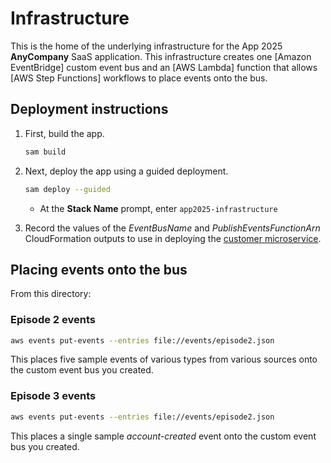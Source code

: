 # Infrastructure

This is the home of the underlying infrastructure for the App 2025 **AnyCompany** SaaS application. This infrastructure creates one [Amazon EventBridge] custom event bus and an [AWS Lambda] function that allows [AWS Step Functions] workflows to place events onto the bus.

## Deployment instructions

1. First, build the app.
    ```bash
    sam build
    ```
1. Next, deploy the app using a guided deployment.
    ```bash
    sam deploy --guided
    ```
    * At the **Stack Name** prompt, enter `app2025-infrastructure`
    
1. Record the values of the _EventBusName_ and _PublishEventsFunctionArn_ CloudFormation outputs to use in deploying the [customer microservice][customer].

## Placing events onto the bus

From this directory:

### Episode 2 events

```bash
aws events put-events --entries file://events/episode2.json
```
This places five sample events of various types from various sources onto the custom event bus you created.

### Episode 3 events

```bash
aws events put-events --entries file://events/episode2.json
```

This places a single sample _account-created_ event onto the custom event bus you created.

[customer]: ../customer
